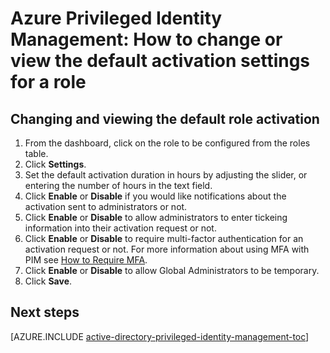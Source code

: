 <properties
   pageTitle="Azure Privileged Identity Management: How To Change or View the Default Settings for a Role"
   description="Learn how to change the default settings for privileged identities with the Azure Privileged Identity Management extension."
   services="active-directory"
   documentationCenter=""
   authors="kgremban"
   manager="stevenpo"
   editor=""/>

<tags
   ms.service="na"
   ms.devlang="na"
   ms.topic="article"
   ms.tgt_pltfrm="na"
   ms.workload="identity"
   ms.date="01/21/2016"
   ms.author="kgremban"/>

# Azure Privileged Identity Management: How to change or view the default activation settings for a role

## Changing and viewing the default role activation
1. From the dashboard, click on the role to be configured from the roles table.
2. Click **Settings**.
3. Set the default activation duration in hours by adjusting the slider, or entering the number of hours in the text field.
4. Click **Enable** or **Disable** if you would like notifications about the activation sent to administrators or not.
5. Click **Enable** or **Disable** to allow administrators to enter tickeing information into their activation request or not.
6. Click **Enable** or **Disable** to require multi-factor authentication for an activation request or not.  For more information about using MFA with PIM see [How to Require MFA](active-directory-privileged-identity-management-how-to-require-mfa.md).
7. Click **Enable** or **Disable** to allow Global Administrators to be temporary. <!--For more information about this setting see below.-->
8. Click **Save**.

<!--PLACEHOLDER: Need an explanation of what the temporary Global Administrator setting is for.-->

<!--Every topic should have next steps and links to the next logical set of content to keep the customer engaged-->
## Next steps
[AZURE.INCLUDE [active-directory-privileged-identity-management-toc](../../includes/active-directory-privileged-identity-management-toc.md)]

